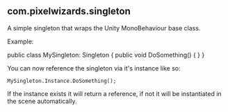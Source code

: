## com.pixelwizards.singleton

A simple singleton that wraps the Unity MonoBehaviour base class.

Example:

public class MySingleton: Singleton<MySingleton>
{
		public void DoSomething()
		{
		}
}

You can now reference the singleton via it's instance like so:

`MySingleton.Instance.DoSomething();`

If the instance exists it will return a reference, if not it will be instantiated in the scene automatically. 